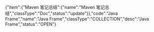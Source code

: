{"item":{"Maven 笔记总结":{"name":"Maven 笔记总结","classType":"Doc","status":"update"}},"code":"Java  Frame","name":"Java  Frame","classType":"COLLECTION","desc":"Java  Frame","status":"OPEN"}